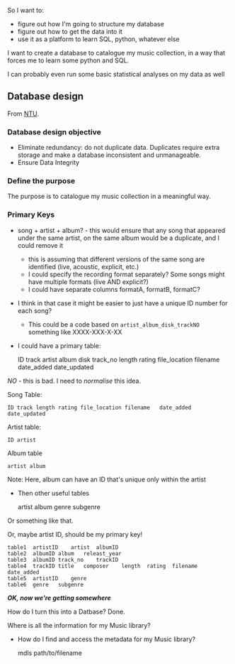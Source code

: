 
So I want to:

- figure out how I'm going to structure my database
- figure out how to get the data into it
- use it as a platform to learn SQL, python, whatever else

I want to create a database to catalogue my music collection, in a way that forces me to learn some python and SQL.

I can probably even run some basic statistical analyses on my data as well

Database design
---------------

From [NTU](https://www.ntu.edu.sg/home/ehchua/programming/sql/Relational_Database_Design.html).

### Database design objective ###

- Eliminate redundancy: do not duplicate data. Duplicates require extra storage and make a database inconsistent and unmanageable.
- Ensure Data Integrity

### Define the purpose ###

The purpose is to catalogue my music collection in a meaningful way.

### Primary Keys ###

- song + artist + album? - this would ensure that any song that appeared under the same artist, on the same album would be a duplicate, and I could remove it
    - this is assuming that different versions of the same song are identified (live, acoustic, explicit, etc.)
    - I could specify the recording format separately? Some songs might have multiple formats (live AND explicit?)
    - I could have separate columns formatA, formatB, formatC?
- I think in that case it might be easier to just have a unique ID number for each song?
    - This could be a code based on `artist_album_disk_trackNO` something like XXXX-XXX-X-XX

- I could have a primary table:

    ID    track artist    album disk track_no length    rating    file_location filename	date_added    date_updated

*NO* - this is bad. I need to *normalise* this idea.

Song Table:

    ID track length rating file_location filename	date_added date_updated

Artist table:

    ID artist

Album table

    artist album

Note: Here, album can have an ID that's unique only within the artist

- Then other useful tables

    artist    album genre subgenre

Or something like that.

Or, maybe artist ID, should be my primary key!

    table1	artistID	artist	albumID
    table2	albumID	album	releast_year
    table3	albumID	track_no	trackID
    table4	trackID	title	composer	length	rating	filename	date_added	
    table5	artistID	genre
    table6	genre	subgenre

***OK, now we're getting somewhere***

How do I turn this into a Datbase? Done.

Where is all the information for my Music library?
  - How do I find and access the metadata for my Music library?

    mdls path/to/filename

